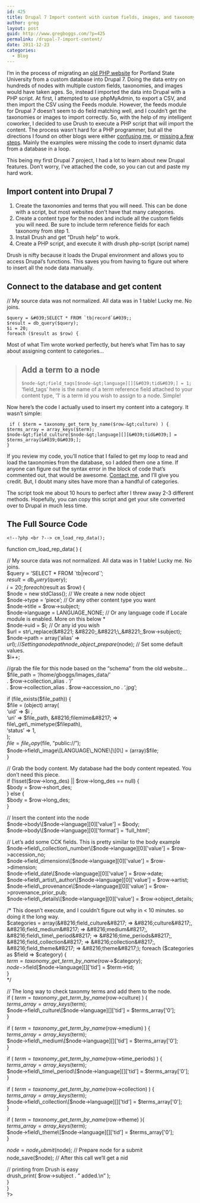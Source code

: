 ```yaml
---
id: 425
title: Drupal 7 Import content with custom fields, images, and taxonomy
author: greg
layout: post
guid: http://www.gregboggs.com/?p=425
permalink: /drupal-7-import-content/
date: 2011-12-23
categories:
  - Blog
---
```

I&#8217;m in the process of migrating an [old PHP website][1] for Portland State University from a custom database into Drupal 7. Doing the data entry on hundreds of nodes with multiple custom fields, taxonomies, and images would have taken ages. So, instead I imported the data into Drupal with a PHP script. At first, I attempted to use phpMyAdmin, to export a CSV, and then import the CSV using the Feeds module. However, the feeds module for Drupal 7 doesn&#8217;t seem to do field matching well, and I couldn&#8217;t get the taxonomies or images to import correctly. So, with the help of my intelligent coworker, I decided to use Drush to execute a PHP script that will import the content. The process wasn&#8217;t hard for a PHP programmer, but all the directions I found on other blogs were either [confusing me][2], or [missing a few steps][3]. Mainly the examples were missing the code to insert dynamic data from a database in a loop.

This being my first Drupal 7 project, I had a lot to learn about new Drupal features. Don&#8217;t worry, I&#8217;ve attached the code, so you can cut and paste my hard work.

## Import content into Drupal 7

  1. Create the taxonomies and terms that you will need. This can be done with a script, but most websites don&#8217;t have that many categories.
  2. Create a content type for the nodes and include all the custom fields you will need. Be sure to include term reference fields for each taxonomy from step 1.
  3. Install Drush and get &#8220;Drush help&#8221; to work.
  4. Create a PHP script, and execute it with drush php-script (script name)

Drush is nifty because it loads the Drupal environment and allows you to access Drupal&#8217;s functions. This saves you from having to figure out where to insert all the node data manually.

## Connect to the database and get content

// My source data was not normalized. All data was in 1 table! Lucky me. No joins.  


    
    $query = &#039;SELECT * FROM `tb|record`&#039;;
    $result = db_query($query);
    $i = 20;
    foreach ($result as $row) {
    

Most of what Tim wrote worked perfectly, but here&#8217;s what Tim has to say about assigning content to categories&#8230;

> ## Add a term to a node
> 
> `$node-&gt;field_tags[$node-&gt;language][][&#039;tid&#039;] = 1;`  
> &#8216;field_tags&#8217; here is the name of a term reference field attached to your content type, &#8217;1&#8242; is a term id you wish to assign to a node. Simple!

Now here&#8217;s the code I actually used to insert my content into a category. It wasn&#8217;t simple:  


     if ( $term = taxonomy_get_term_by_name($row-&gt;culture) ) {
    $terms_array = array_keys($term);
    $node-&gt;field_culture[$node-&gt;language][][&#039;tid&#039;] = $terms_array[&#039;0&#039;];
    }
    

If you review my code, you&#8217;ll notice that I failed to get my loop to read and load the taxonomies from the database, so I added them one a time. If anyone can figure out the syntax error in the block of code that&#8217;s commented out, that would be awesome. [Contact me][4], and I&#8217;ll give you credit. But, I doubt many sites have more than a handful of categories.

The script took me about 10 hours to perfect after I threw away 2-3 different methods. Hopefully, you can copy this script and get your site converted over to Drupal in much less time.

## The Full Source Code

    
    <!--?php <br ?--> cm_load_rep_data();

function cm\_load\_rep_data( ) {

// My source data was not normalized. All data was in 1 table! Lucky me. No joins.  
$query = &#8216;SELECT * FROM \`tb|record\`&#8217;;  
$result = db_query($query);  
$i = 20;  
foreach ($result as $row) {  
$node = new stdClass(); // We create a new node object  
$node->type = &#8216;piece&#8217;; // Or any other content type you want  
$node->title = $row->subject;  
$node->language = LANGUAGE_NONE; // Or any language code if Locale module is enabled. More on this below *  
$node->uid = $i; // Or any id you wish  
$url = str\_replace(&#8221; &#8220;,&#8221;\_&#8221;,$row->subject);  
$node->path = array(&#8216;alias&#8217; => $url) ; // Setting a node path  
node\_object\_prepare($node); // Set some default values.  
$i++;

//grab the file for this node based on the &#8220;schema&#8221; from the old website&#8230;  
$file\_path = &#8216;/home/gboggs/Images\_data/&#8217;  
. $row->collection_alias . &#8216;/&#8217;  
. $row->collection\_alias . $row->accession\_no . &#8216;.jpg&#8217;;

if (file\_exists($file\_path)) {  
$file = (object) array(  
&#8216;uid&#8217; => $i ,  
&#8216;uri&#8217; => $file_path,  
&#8216;filemime&#8217; => file\_get\_mimetype($filepath),  
&#8216;status&#8217; => 1,  
);  
$file = file_copy($file, &#8220;public://&#8221;);  
$node->field\_image\[LANGUAGE\_NONE\]\[0\] = (array)$file;  
}

// Grab the body content. My database had the body content repeated. You don&#8217;t need this piece.  
if (!isset($row->long\_des) || $row->long\_des == null) {  
$body = $row->short_des;  
} else {  
$body = $row->long_des;  
}

// Insert the content into the node  
$node->body\[$node->language\]\[0\]['value'] = $body;  
$node->body\[$node->language\]\[0\]['format'] = &#8216;full_html&#8217;;

// Let&#8217;s add some CCK fields. This is pretty similar to the body example  
$node->field\_collection\_number\[$node->language\]\[0\]['value'] = $row->accession_no;  
$node->field_dimensions\[$node->language\]\[0\]['value'] = $row->dimension;  
$node->field_date\[$node->language\]\[0\]['value'] = $row->date;  
$node->field\_artist\_author\[$node->language\]\[0\]['value'] = $row->artist;  
$node->field\_provenance\[$node->language\]\[0\]['value'] = $row->provenance\_prior_pub;  
$node->field\_details\[$node->language\]\[0\]['value'] = $row->object\_details;

/* This doesn&#8217;t execute, and I couldn&#8217;t figure out why in < 10 minutes. so doing it the long way.  
$categories = array(&#8216;field_culture&#8217; => &#8216;culture&#8217;,  
&#8216;field_medium&#8217; => &#8216;medium&#8217;,  
&#8216;field\_time\_period&#8217; => &#8216;time_periods&#8217;,  
&#8216;field_collection&#8217; => &#8216;collection&#8217;,  
&#8216;field_theme&#8217; => &#8216;theme&#8217;);  
foreach ($categories as $field => $category) {  
$term = taxonomy\_get\_term\_by\_name($row->$category);  
$node->$field\[$node->language\]\[\]['tid'] = $term->tid;  
}  
*/

// The long way to check taxonmy terms and add them to the node.  
if ( $term = taxonomy\_get\_term\_by\_name($row->culture) ) {  
$terms\_array = array\_keys($term);  
$node->field\_culture\[$node->language\]\[\]['tid'] = $terms\_array['0'];  
}

if ( $term = taxonomy\_get\_term\_by\_name($row->medium) ) {  
$terms\_array = array\_keys($term);  
$node->field\_medium\[$node->language\]\[\]['tid'] = $terms\_array['0'];  
}

if ( $term = taxonomy\_get\_term\_by\_name($row->time_periods) ) {  
$terms\_array = array\_keys($term);  
$node->field\_time\_period\[$node->language\]\[\]['tid'] = $terms_array['0'];  
}

if ( $term = taxonomy\_get\_term\_by\_name($row->collection) ) {  
$terms\_array = array\_keys($term);  
$node->field\_collection\[$node->language\]\[\]['tid'] = $terms\_array['0'];  
}

if ( $term = taxonomy\_get\_term\_by\_name($row->theme) ){  
$terms\_array = array\_keys($term);  
$node->field\_theme\[$node->language\]\[\]['tid'] = $terms\_array['0'];  
}

$node = node_submit($node); // Prepare node for a submit  
node_save($node); // After this call we&#8217;ll get a nid

// printing from Drush is easy  
drush_print( $row->subject . &#8221; added.\n&#8221; );  
}  
}  
?>

 [1]: http://www.medievalportland.pdx.edu/
 [2]: http://shout.setfive.com/2011/02/09/drupal-7-batch-insert-nodes-with-drush/
 [3]: http://timonweb.com/how-programmatically-create-nodes-comments-and-taxonomies-drupal-7
 [4]: http://www.gregboggs.com/contact/ "Contact"